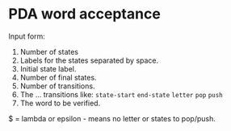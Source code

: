 # PDA word acceptance
Input form:
1. Number of states
2. Labels for the states separated by space.
3. Initial state label.
4. Number of final states.
5. Number of transitions.
6. The ... transitions like: `state-start` `end-state` `letter` `pop` `push`
7. The word to be verified.

$ = lambda or epsilon - means no letter or states to pop/push.
